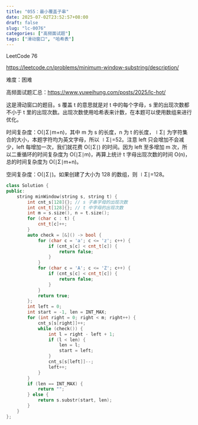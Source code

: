 ```yaml
---
title: "055：最小覆盖子串"
date: 2025-07-02T23:52:57+08:00
draft: false
slug: "lc-0076"
categories: ["高频面试题"]
tags: ["滑动窗口", "哈希表"]
---
```


LeetCode 76

https://leetcode.cn/problems/minimum-window-substring/description/

难度：困难

高频面试题汇总：https://www.yuweihung.com/posts/2025/lc-hot/

这是滑动窗口的题目。s 覆盖 t 的意思就是对 t 中的每个字母，s 里的出现次数都不小于 t 里的出现次数。出现次数使用哈希表来计数，在本题可以使用数组来进行优化。

时间复杂度：O(∣Σ∣m+n)，其中 m 为 s 的长度，n 为 t 的长度，∣Σ∣ 为字符集合的大小，本题字符均为英文字母，所以 ∣Σ∣=52。注意 left 只会增加不会减少，left 每增加一次，我们就花费 O(∣Σ∣) 的时间。因为 left 至多增加 m 次，所以二重循环的时间复杂度为 O(∣Σ∣m)，再算上统计 t 字母出现次数的时间 O(n)，总的时间复杂度为 O(∣Σ∣m+n)。

空间复杂度：O(∣Σ∣)。如果创建了大小为 128 的数组，则 ∣Σ∣=128。

<!--more-->

```cpp
class Solution {
public:
    string minWindow(string s, string t) {
        int cnt_s[128]{}; // s 子串字母的出现次数
        int cnt_t[128]{}; // t 中字母的出现次数
        int m = s.size(), n = t.size();
        for (char c : t) {
            cnt_t[c]++;
        }
        auto check = [&]() -> bool {
            for (char c = 'a'; c <= 'z'; c++) {
                if (cnt_s[c] < cnt_t[c]) {
                    return false;
                }
            }
            for (char c = 'A'; c <= 'Z'; c++) {
                if (cnt_s[c] < cnt_t[c]) {
                    return false;
                }
            }
            return true;
        };
        int left = 0;
        int start = -1, len = INT_MAX;
        for (int right = 0; right < m; right++) {
            cnt_s[s[right]]++;
            while (check()) {
                int l = right - left + 1;
                if (l < len) {
                    len = l;
                    start = left;
                }
                cnt_s[s[left]]--;
                left++;
            }
        }
        if (len == INT_MAX) {
            return "";
        } else {
            return s.substr(start, len);
        }
    }
};
```
